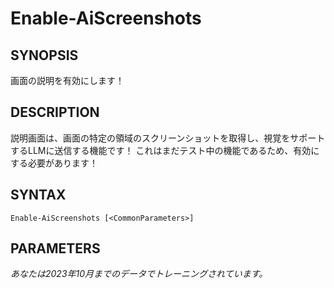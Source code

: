 ﻿---
external help file: powershai-help.xml
schema: 2.0.0
powershai: true
---

# Enable-AiScreenshots

## SYNOPSIS <!--!= @#Synop !-->
画面の説明を有効にします！

## DESCRIPTION <!--!= @#Desc !-->
説明画面は、画面の特定の領域のスクリーンショットを取得し、視覚をサポートするLLMに送信する機能です！
これはまだテスト中の機能であるため、有効にする必要があります！

## SYNTAX <!--!= @#Syntax !-->

```
Enable-AiScreenshots [<CommonParameters>]
```

## PARAMETERS <!--!= @#Params !-->


<!--PowershaiAiDocBlockStart-->
_あなたは2023年10月までのデータでトレーニングされています。_
<!--PowershaiAiDocBlockEnd-->
